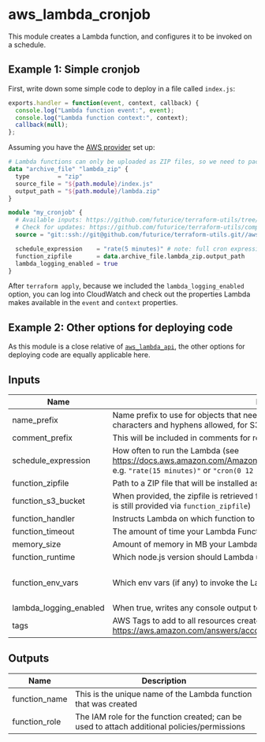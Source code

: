 # aws_lambda_cronjob

This module creates a Lambda function, and configures it to be invoked on a schedule.

## Example 1: Simple cronjob

First, write down some simple code to deploy in a file called `index.js`:

```js
exports.handler = function(event, context, callback) {
  console.log("Lambda function event:", event);
  console.log("Lambda function context:", context);
  callback(null);
};
```

Assuming you have the [AWS provider](https://www.terraform.io/docs/providers/aws/index.html) set up:

```tf
# Lambda functions can only be uploaded as ZIP files, so we need to package our JS file into one
data "archive_file" "lambda_zip" {
  type        = "zip"
  source_file = "${path.module}/index.js"
  output_path = "${path.module}/lambda.zip"
}

module "my_cronjob" {
  # Available inputs: https://github.com/futurice/terraform-utils/tree/master/aws_lambda_cronjob#inputs
  # Check for updates: https://github.com/futurice/terraform-utils/compare/v13.0...master
  source = "git::ssh://git@github.com/futurice/terraform-utils.git//aws_lambda_cronjob?ref=v13.0"

  schedule_expression    = "rate(5 minutes)" # note: full cron expressions are also supported
  function_zipfile       = data.archive_file.lambda_zip.output_path
  lambda_logging_enabled = true
}
```

After `terraform apply`, because we included the `lambda_logging_enabled` option, you can log into CloudWatch and check out the properties Lambda makes available in the `event` and `context` properties.

## Example 2: Other options for deploying code

As this module is a close relative of [`aws_lambda_api`](../aws_lambda_api), the other options for deploying code are equally applicable here.

<!-- terraform-docs:begin -->
## Inputs

| Name | Description | Type | Default | Required |
|------|-------------|------|---------|:--------:|
| name_prefix | Name prefix to use for objects that need to be created (only lowercase alphanumeric characters and hyphens allowed, for S3 bucket name compatibility) | `string` | `""` | no |
| comment_prefix | This will be included in comments for resources that are created | `string` | `"Lambda Cronjob: "` | no |
| schedule_expression | How often to run the Lambda (see https://docs.aws.amazon.com/AmazonCloudWatch/latest/events/ScheduledEvents.html); e.g. `"rate(15 minutes)"` or `"cron(0 12 * * ? *)"` | `string` | `"rate(60 minutes)"` | no |
| function_zipfile | Path to a ZIP file that will be installed as the Lambda function (e.g. `"my-cronjob.zip"`) | `any` | n/a | yes |
| function_s3_bucket | When provided, the zipfile is retrieved from an S3 bucket by this name instead (filename is still provided via `function_zipfile`) | `string` | `""` | no |
| function_handler | Instructs Lambda on which function to invoke within the ZIP file | `string` | `"index.handler"` | no |
| function_timeout | The amount of time your Lambda Function has to run in seconds | `number` | `3` | no |
| memory_size | Amount of memory in MB your Lambda Function can use at runtime | `number` | `128` | no |
| function_runtime | Which node.js version should Lambda use for this function | `string` | `"nodejs12.x"` | no |
| function_env_vars | Which env vars (if any) to invoke the Lambda with | `map(string)` | <pre>{<br>  "aws_lambda_cronjob": ""<br>}</pre> | no |
| lambda_logging_enabled | When true, writes any console output to the Lambda function's CloudWatch group | `bool` | `false` | no |
| tags | AWS Tags to add to all resources created (where possible); see https://aws.amazon.com/answers/account-management/aws-tagging-strategies/ | `map(string)` | `{}` | no |

## Outputs

| Name | Description |
|------|-------------|
| function_name | This is the unique name of the Lambda function that was created |
| function_role | The IAM role for the function created; can be used to attach additional policies/permissions |
<!-- terraform-docs:end -->
